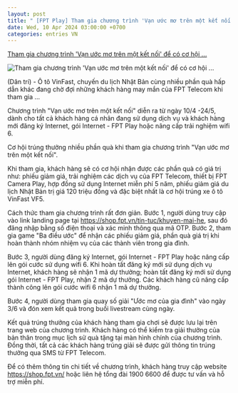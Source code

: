 ```yaml
---
layout: post
title: " [FPT Play] Tham gia chương trình 'Vạn ước mơ trên một kết nối' để có cơ hội ..."
date: Wed, 10 Apr 2024 03:00:00 +0700
categories: entries VN
---
```

[Tham gia chương trình 'Vạn ước mơ trên một kết nối' để có cơ hội ...](https://dantri.com.vn/suc-manh-so/tham-gia-chuong-trinh-van-uoc-mo-tren-mot-ket-noi-de-co-co-hoi-trung-xe-vinfast-vf5-20240410142207420.htm)

![Tham gia chương trình 'Vạn ước mơ trên một kết nối' để có cơ hội ...](https://cdnphoto.dantri.com.vn/Bm3KgqvjbTfqehGVZKcKEF5hQ-4=/zoom/1200_630/2024/04/10/kv-crop-1712741479351.jpeg)

(Dân trí) - Ô tô VinFast, chuyến du lịch Nhật Bản cùng nhiều phần quà hấp dẫn khác đang chờ đợi những khách hàng may mắn của FPT Telecom khi tham gia ...

Chương trình "Vạn ước mơ trên một kết nối" diễn ra từ ngày 10/4 -24/5, dành cho tất cả khách hàng cá nhân đang sử dụng dịch vụ và khách hàng mới đăng ký Internet, gói Internet - FPT Play hoặc nâng cấp trải nghiệm wifi 6.

Cơ hội trúng thưởng nhiều phần quà khi tham gia chương trình "Vạn ước mơ trên một kết nối".

Khi tham gia, khách hàng sẽ có cơ hội nhận được các phần quà có giá trị như: phiếu giảm giá, trải nghiệm các dịch vụ của FPT Telecom, thiết bị FPT Camera Play, hợp đồng sử dụng Internet miễn phí 5 năm, phiếu giảm giá du lịch Nhật Bản trị giá 120 triệu đồng và đặc biệt nhất là cơ hội trúng xe ô tô VinFast VF5.

Cách thức tham gia chương trình rất đơn giản. Bước 1, người dùng truy cập vào link landing page tại https://shop.fpt.vn/tin-tuc/khuyen-mai-he, sau đó đăng nhập bằng số điện thoại và xác minh thông qua mã OTP. Bước 2, tham gia game "Ba điều ước" để nhận các phiếu giảm giá, phần quà giá trị khi hoàn thành nhóm nhiệm vụ của các thành viên trong gia đình.

Bước 3, người dùng đăng ký Internet, gói Internet - FPT Play hoặc nâng cấp lên gói cước sử dụng wifi 6. Khi hoàn tất đăng ký mới sử dụng dịch vụ Internet, khách hàng sẽ nhận 1 mã dự thưởng; hoàn tất đăng ký mới sử dụng gói Internet - FPT Play, nhận 2 mã dự thưởng. Các khách hàng cũ nâng cấp thành công lên gói cước wifi 6 nhận 1 mã dự thưởng.

Bước 4, người dùng tham gia quay số giải "Ước mơ của gia đình" vào ngày 3/6 và đón xem kết quả trong buổi livestream cùng ngày.

Kết quả trúng thưởng của khách hàng tham gia chơi sẽ được lưu lại trên trang web của chương trình. Khách hàng có thể kiểm tra giải thưởng của bản thân trong mục lịch sử quà tặng tại màn hình chính của chương trình. Đồng thời, tất cả các khách hàng trúng giải sẽ được gửi thông tin trúng thưởng qua SMS từ FPT Telecom.

Để có thêm thông tin chi tiết về chương trình, khách hàng truy cập website https://shop.fpt.vn/ hoặc liên hệ tổng đài 1900 6600 để được tư vấn và hỗ trợ miễn phí.

